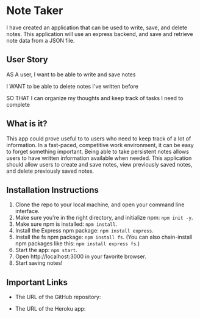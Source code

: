 # Note Taker

I have created an application that can be used to write, save, and delete notes. This application will use an express backend, and save and retrieve note data from a JSON file.

## User Story

AS A user, I want to be able to write and save notes

I WANT to be able to delete notes I've written before

SO THAT I can organize my thoughts and keep track of tasks I need to complete

## What is it?

This app could prove useful to to users who need to keep track of a lot of information.  In a fast-paced, competitive work environment, it can be easy to forget something important. Being able to take persistent notes allows users to have written information available when needed. This application should allow users to create and save notes, view previously saved notes, and delete previously saved notes.

## Installation Instructions

1. Clone the repo to your local machine, and open your command line interface.
2. Make sure you're in the right directory, and initialize npm:  `npm init -y`.
3. Make sure npm is installed:  `npm install`.
4. Install the Express npm package: `npm install express`.
5. Install the fs npm package: `npm install fs`.
(You can also chain-install npm packages like this:  `npm install express fs`.)
4. Start the app: `npm start`.
5. Open http://localhost:3000 in your favorite browser.
6. Start saving notes!

## Important Links

* The URL of the GitHub repository:

* The URL of the Heroku app:

